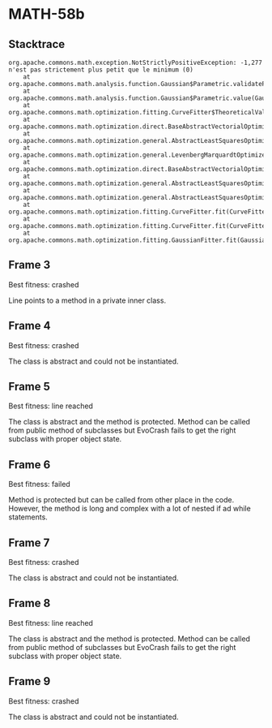 # MATH-58b

## Stacktrace

```
org.apache.commons.math.exception.NotStrictlyPositiveException: -1,277 n'est pas strictement plus petit que le minimum (0)
	at org.apache.commons.math.analysis.function.Gaussian$Parametric.validateParameters(Gaussian.java:183)
	at org.apache.commons.math.analysis.function.Gaussian$Parametric.value(Gaussian.java:128)
	at org.apache.commons.math.optimization.fitting.CurveFitter$TheoreticalValuesFunction.value(CurveFitter.java:203)
	at org.apache.commons.math.optimization.direct.BaseAbstractVectorialOptimizer.computeObjectiveValue(BaseAbstractVectorialOptimizer.java:107)
	at org.apache.commons.math.optimization.general.AbstractLeastSquaresOptimizer.updateResidualsAndCost(AbstractLeastSquaresOptimizer.java:128)
	at org.apache.commons.math.optimization.general.LevenbergMarquardtOptimizer.doOptimize(LevenbergMarquardtOptimizer.java:350)
	at org.apache.commons.math.optimization.direct.BaseAbstractVectorialOptimizer.optimize(BaseAbstractVectorialOptimizer.java:141)
	at org.apache.commons.math.optimization.general.AbstractLeastSquaresOptimizer.optimize(AbstractLeastSquaresOptimizer.java:253)
	at org.apache.commons.math.optimization.general.AbstractLeastSquaresOptimizer.optimize(AbstractLeastSquaresOptimizer.java:43)
	at org.apache.commons.math.optimization.fitting.CurveFitter.fit(CurveFitter.java:160)
	at org.apache.commons.math.optimization.fitting.CurveFitter.fit(CurveFitter.java:126)
	at org.apache.commons.math.optimization.fitting.GaussianFitter.fit(GaussianFitter.java:121)
```

## Frame 3

Best fitness: crashed

Line points to a method in a private inner class.


## Frame 4

Best fitness: crashed

The class is abstract and could not be instantiated.


## Frame 5

Best fitness: line reached

The class is abstract and the method is protected. Method can be called from public method of subclasses but EvoCrash fails to get the right subclass with proper object state.


## Frame 6

Best fitness: failed

Method is protected but can be called from other place in the code. However, the method is long and complex with a lot of nested if ad while statements.


## Frame 7

Best fitness: crashed

The class is abstract and could not be instantiated.


## Frame 8

Best fitness: line reached

The class is abstract and the method is protected. Method can be called from public method of subclasses but EvoCrash fails to get the right subclass with proper object state.


## Frame 9

Best fitness: crashed

The class is abstract and could not be instantiated.
